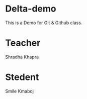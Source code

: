# Delta-demo
This is a Demo for Git &amp; Github class.

# Teacher
Shradha Khapra

# Stedent
Smile Kmaboj
